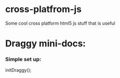 # cross-platfrom-js
Some cool cross platform html5 js stuff that is useful

<h1>Draggy mini-docs:</h1>
<h3>Simple set up: </h3>
    initDraggy();
